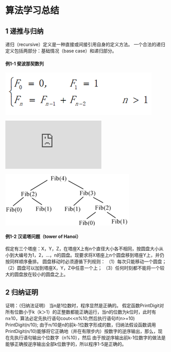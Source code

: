 # 算法学习总结

## 1 递推与归纳

递归（recursive）定义是一种直接或间接引用自身的定义方法。
一个合法的递归定义包括两部分：基础情况（base case）和递归部分。

#### 例1-1  斐波那契数列

![斐波那契额递推公式](https://github.com/littlecc1/algorithm-learning/blob/master/assets/fib_recursive.png)

![代码链接](https://github.com/littlecc1/algorithm-learning/blob/master/src/Fib.js)

![解空间树](https://github.com/littlecc1/algorithm-learning/blob/master/assets/fib_tree.png)

#### 例1-2  汉诺塔问题（tower of Hanoi）

假定有三个塔座：X，Y，Z，在塔座X上有n个直径大小各不相同，按圆盘大小从小到大编号为1，2，…，n的圆盘。现要求将X塔座上n个圆盘移到塔座Y上，并仍按同样顺序叠排。
圆盘移动时必须遵循下列规则：
（1）每次只能移动一个圆盘；
（2）圆盘可以加到塔座X，Y，Z中任意一个上；
（3）任何时刻都不能将一个较大的圆盘放在较小的圆盘之上。

## 2 归纳证明

 证明：（归纳法证明）
 当n是1位数时，程序显然是正确的。
 假定函数PrintDigit对所有位数小于k（k＞1）的正整数都能正确运行，当n的位数为k位时，此时有n≥10，算法必定先执行语句cout<<n%10;然后执行语句if(n>=10) PrintDigit(n/10);
 由于n/10是n的前k-1位数字形成的数，归纳法假设函数调用PrintDigit(n/10)能够将它正确地（并在有限步内）按数字的逆序输出，那么，现在先执行语句输出个位数字（n%10），然后
 由于按逆序输出前k-1位数字的做法是能够正确按逆序输出全部k位数字的，所以程序1-5是正确的。

